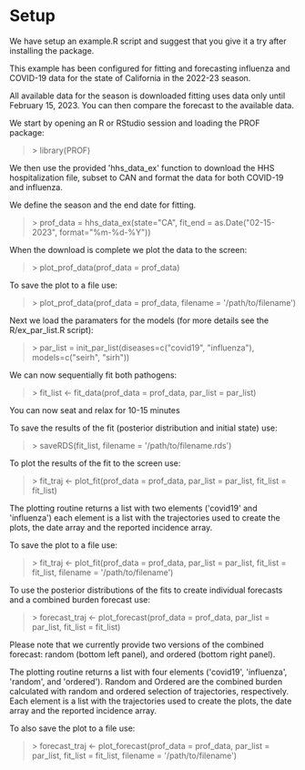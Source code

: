 # Setup

We have setup an example.R script and suggest that you give it a try after installing the package.

This example has been configured for fitting and forecasting influenza and COVID-19 data for the state of California in the 2022-23 season.

All available data for the season is downloaded fitting uses data only until February 15, 2023.   You can then compare the forecast to the available data.

We start by opening an R or RStudio session and loading the PROF package:

>\> library(PROF)

We then use the provided 'hhs_data_ex' function to download the HHS hospitalization file, subset to CAN and format the data for both COVID-19 and influenza.

We define the season and the end date for fitting.

>\> prof_data = hhs_data_ex(state="CA", fit_end = as.Date("02-15-2023", format="%m-%d-%Y"))

When the download is complete we plot the data to the screen:

>\> plot_prof_data(prof_data = prof_data)

To save the plot to a file use:

>\> plot_prof_data(prof_data = prof_data, filename = '/path/to/filename')

Next we load the paramaters for the models (for more details see the R/ex_par_list.R script):

>\> par_list = init_par_list(diseases=c("covid19", "influenza"), models=c("seirh", "sirh"))

We can now sequentially fit both pathogens:

>\> fit_list <- fit_data(prof_data = prof_data, par_list = par_list)

You can now seat and relax for 10-15 minutes

To save the results of the fit (posterior distribution and initial state) use:

>\> saveRDS(fit_list, filename = '/path/to/filename.rds')

To plot the results of the fit to the screen use:

>\> fit_traj <- plot_fit(prof_data = prof_data, par_list = par_list, fit_list = fit_list)

The plotting routine returns a list with two elements ('covid19' and 'influenza') each element is a list with the trajectories used to create the plots, the date arrayand the reported incidence array.

To save the plot to a file use:

>\> fit_traj <- plot_fit(prof_data = prof_data, par_list = par_list, fit_list = fit_list, filename = '/path/to/filename')


To use the posterior distributions of the fits to create individual forecasts and  a combined burden forecast use:

>\> forecast_traj <- plot_forecast(prof_data = prof_data, par_list = par_list, fit_list = fit_list)

Please note that we currently provide two versions of the combined forecast: random (bottom left panel), and ordered (bottom right panel).

The plotting routine returns a list with four elements ('covid19', 'influenza', 'random', and 'ordered'). Random and Ordered are the combined burden calculated with random and ordered selection of trajectories, respectively. Each element is a list with the trajectories used to create the plots, the date array and the reported incidence array.

To also save the plot to a file use:

>\> forecast_traj <- plot_forecast(prof_data = prof_data, par_list = par_list, fit_list = fit_list, filename = '/path/to/filename')

